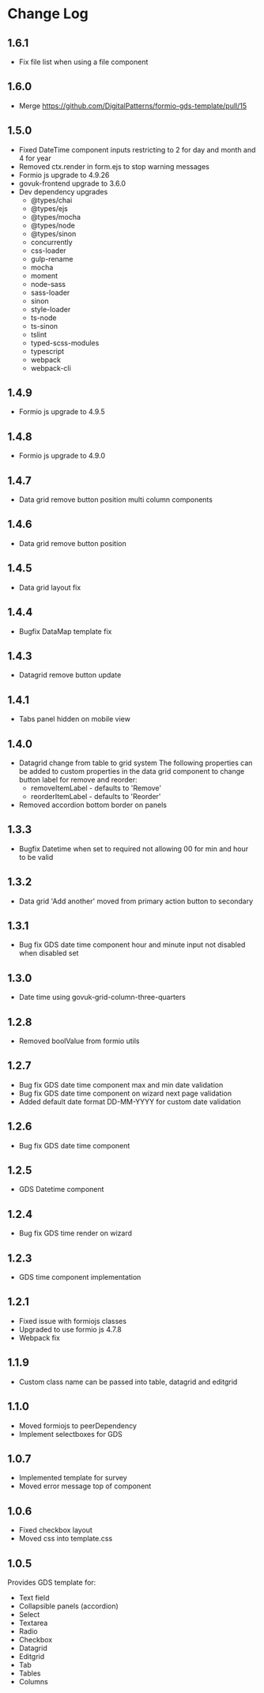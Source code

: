 # Change Log
## 1.6.1
- Fix file list when using a file component
## 1.6.0
- Merge https://github.com/DigitalPatterns/formio-gds-template/pull/15

## 1.5.0
- Fixed DateTime component inputs restricting to 2 for day and month and 4 for year
- Removed ctx.render in form.ejs to stop warning messages
- Formio js upgrade to 4.9.26
- govuk-frontend upgrade to 3.6.0
- Dev dependency upgrades
  - @types/chai
  - @types/ejs
  - @types/mocha
  - @types/node
  - @types/sinon
  - concurrently
  - css-loader
  - gulp-rename
  - mocha
  - moment
  - node-sass
  - sass-loader
  - sinon
  - style-loader
  - ts-node
  - ts-sinon
  - tslint
  - typed-scss-modules
  - typescript
  - webpack
  - webpack-cli

## 1.4.9
- Formio js upgrade to 4.9.5

## 1.4.8
- Formio js upgrade to 4.9.0

## 1.4.7
- Data grid remove button position multi column components

## 1.4.6
- Data grid remove button position

## 1.4.5
- Data grid layout fix

## 1.4.4
- Bugfix DataMap template fix

## 1.4.3
- Datagrid remove button update

## 1.4.1
- Tabs panel hidden on mobile view

## 1.4.0
- Datagrid change from table to grid system
  The following properties can be added to custom properties in the data grid component to change button label for remove and reorder:
  - removeItemLabel - defaults to 'Remove'
  - reorderItemLabel - defaults to 'Reorder'
- Removed accordion bottom border on panels

## 1.3.3
- Bugfix Datetime when set to required not allowing 00 for min and hour to be valid

## 1.3.2
- Data grid 'Add another' moved from primary action button to secondary

## 1.3.1
- Bug fix GDS date time component hour and minute input not disabled when disabled set

## 1.3.0
- Date time using govuk-grid-column-three-quarters

## 1.2.8
- Removed boolValue from formio utils

## 1.2.7
- Bug fix GDS date time component max and min date validation
- Bug fix GDS date time component on wizard next page validation
- Added default date format DD-MM-YYYY for custom date validation

## 1.2.6
- Bug fix GDS date time component

## 1.2.5
- GDS Datetime component

## 1.2.4
- Bug fix GDS time render on wizard

## 1.2.3
- GDS time component implementation

## 1.2.1
- Fixed issue with formiojs classes
- Upgraded to use formio js 4.7.8
- Webpack fix

## 1.1.9
- Custom class name can be passed into table, datagrid and editgrid

## 1.1.0
- Moved formiojs to peerDependency
- Implement selectboxes for GDS

## 1.0.7
- Implemented template for survey
- Moved error message top of component

## 1.0.6
- Fixed checkbox layout
- Moved css into template.css

## 1.0.5
Provides GDS template for:
* Text field
* Collapsible panels (accordion)
* Select
* Textarea
* Radio
* Checkbox
* Datagrid
* Editgrid
* Tab
* Tables
* Columns
